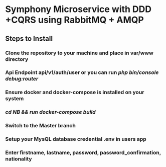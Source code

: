 # Symphony Microservice with DDD +CQRS using RabbitMQ + AMQP
## Steps to Install
### Clone the repository to your machine and place in var/www directory 
### Api Endpoint api/v1/auth/user or you can run <i>php bin/console debug:router</i>
### Ensure docker and docker-compose is installed on your system
### <i>cd NB && run docker-compose build</i>
### <p>Switch to the Master branch</p>
### Setup your MysQL database credential .env in users app 
### <p>Enter firstname, lastname, password, password_confirmation, nationality</p>


